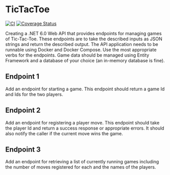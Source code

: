 # TicTacToe
[![CI](https://github.com/SyedAhmedCU/TicTacToeAPI/actions/workflows/ci.yaml/badge.svg)](https://github.com/SyedAhmedCU/TicTacToeAPI/actions/workflows/ci.yaml)
[![Coverage Status](https://coveralls.io/repos/github/SyedAhmedCU/TicTacToeAPI/badge.svg?branch=2-endpoint-for-starting-a-game)](https://coveralls.io/github/SyedAhmedCU/TicTacToeAPI?branch=2-endpoint-for-starting-a-game)

Creating a .NET 6.0 Web API that provides endpoints for managing games of Tic-Tac-Toe. These endpoints are to take the described inputs as JSON strings and return the described output. The API application needs to be runnable using Docker and Docker Compose. Use the most appropriate verbs for the endpoints. Game data should be managed using Entity Framework and a database of your choice (an in-memory database is fine).
## Endpoint 1
Add an endpoint for starting a game. This endpoint should return a game Id and Ids for the two players.
## Endpoint 2
Add an endpoint for registering a player move. This endpoint should take the player Id and return a success response or appropriate errors. It should also notify the caller if the current move wins the game.
## Endpoint 3
Add an endpoint for retrieving a list of currently running games including the number of moves registered for each and the names of the players.
